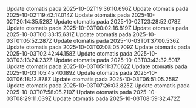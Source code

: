 

Update otomatis pada 2025-10-02T19:36:10.696Z
Update otomatis pada 2025-10-02T19:42:17.014Z
Update otomatis pada 2025-10-02T20:14:35.528Z
Update otomatis pada 2025-10-02T23:28:52.078Z
Update otomatis pada 2025-10-03T00:02:16.819Z
Update otomatis pada 2025-10-03T00:33:15.631Z
Update otomatis pada 2025-10-03T01:05:52.287Z
Update otomatis pada 2025-10-03T01:37:00.536Z
Update otomatis pada 2025-10-03T02:08:05.709Z
Update otomatis pada 2025-10-03T02:42:44.158Z
Update otomatis pada 2025-10-03T03:13:24.232Z
Update otomatis pada 2025-10-03T03:43:32.501Z
Update otomatis pada 2025-10-03T05:11:37.062Z
Update otomatis pada 2025-10-03T05:45:40.189Z
Update otomatis pada 2025-10-03T06:18:12.878Z
Update otomatis pada 2025-10-03T06:51:05.258Z
Update otomatis pada 2025-10-03T07:26:03.825Z
Update otomatis pada 2025-10-03T07:58:05.210Z
Update otomatis pada 2025-10-03T08:29:11.039Z
Update otomatis pada 2025-10-03T08:59:32.472Z